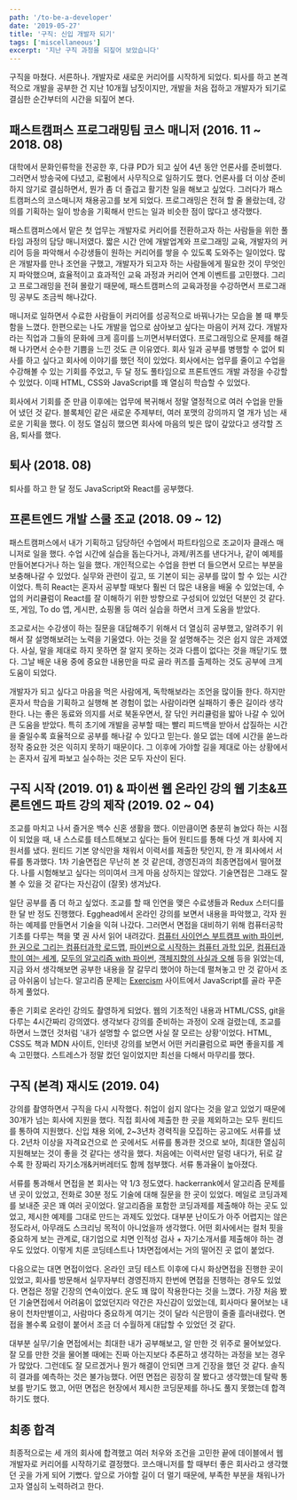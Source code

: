 ```yaml
---
path: '/to-be-a-developer'
date: '2019-05-27'
title: '구직: 신입 개발자 되기'
tags: ['miscellaneous']
excerpt: '지난 구직 과정을 되짚어 보았습니다'
---
```


구직을 마쳤다. 서른하나. 개발자로 새로운 커리어를 시작하게 되었다. 퇴사를 하고 본격적으로 개발을 공부한 건 지난 10개월 남짓이지만, 개발을 처음 접하고 개발자가 되기로 결심한 순간부터의 시간을 되짚어 본다.

## 패스트캠퍼스 프로그래밍팀 코스 매니저 (2016. 11 ~ 2018. 08)

대학에서 문화인류학을 전공한 후, 다큐 PD가 되고 싶어 4년 동안 언론사를 준비했다. 그러면서 방송국에 다녔고, 로펌에서 사무직으로 일하기도 했다. 언론사를 더 이상 준비하지 않기로 결심하면서, 뭔가 좀 더 즐겁고 활기찬 일을 해보고 싶었다. 그러다가 패스트캠퍼스의 코스매니저 채용공고를 보게 되었다. 프로그래밍은 전혀 할 줄 몰랐는데, 강의를 기획하는 일이 방송을 기획해서 만드는 일과 비슷한 점이 많다고 생각했다.

패스트캠퍼스에서 맡은 첫 업무는 개발자로 커리어를 전환하고자 하는 사람들을 위한 풀타임 과정의 담당 매니저였다. 짧은 시간 안에 개발업계와 프로그래밍 교육, 개발자의 커리어 등을 파악해서 수강생들이 원하는 커리어를 쌓을 수 있도록 도와주는 일이었다. 많은 개발자를 만나 조언을 구했고, 개발자가 되고자 하는 사람들에게 필요한 것이 무엇인지 파악했으며, 효율적이고 효과적인 교육 과정과 커리어 연계 이벤트를 고민했다. 그리고 프로그래밍을 전혀 몰랐기 때문에, 패스트캠퍼스의 교육과정을 수강하면서 프로그래밍 공부도 조금씩 해나갔다.

매니저로 일하면서 수료한 사람들이 커리어를 성공적으로 바꿔나가는 모습을 볼 때 뿌듯함을 느꼈다. 한편으로는 나도 개발을 업으로 삼아보고 싶다는 마음이 커져 갔다. 개발자라는 직업과 그들의 문화에 크게 흥미를 느끼면서부터였다. 프로그래밍으로 문제를 해결해 나가면서 순수한 기쁨을 느낀 것도 큰 이유였다. 회사 일과 공부를 병행할 수 없어 퇴사를 하고 싶다고 회사에 이야기를 했던 적이 있었다. 회사에서는 업무를 줄이고 수업을 수강해볼 수 있는 기회를 주었고, 두 달 정도 풀타임으로 프론트엔드 개발 과정을 수강할 수 있었다. 이때 HTML, CSS와 JavaScript를 꽤 열심히 학습할 수 있었다.

회사에서 기회를 준 만큼 이후에는 업무에 복귀해서 정말 열정적으로 여러 수업을 만들어 냈던 것 같다. 블록체인 같은 새로운 주제부터, 여러 포맷의 강의까지 열 개가 넘는 새로운 기획을 했다. 이 정도 열심히 했으면 회사에 마음의 빚은 많이 갚았다고 생각할 즈음, 퇴사를 했다.

## 퇴사 (2018. 08)

퇴사를 하고 한 달 정도 JavaScript와 React를 공부했다.

## 프론트엔드 개발 스쿨 조교 (2018. 09 ~ 12)

패스트캠퍼스에서 내가 기획하고 담당하던 수업에서 파트타임으로 조교이자 클래스 매니저로 일을 했다. 수업 시간에 실습을 돕는다거나, 과제/퀴즈를 낸다거나, 같이 예제를 만들어본다거나 하는 일을 했다. 개인적으로는 수업을 한번 더 들으면서 모르는 부분을 보충해나갈 수 있었다. 실무와 관련이 깊고, 또 기본이 되는 공부를 많이 할 수 있는 시간이었다. 특히 React는 혼자서 공부할 때보다 훨씬 더 많은 내용을 배울 수 있었는데, 수업의 커리큘럼이 React를 잘 이해하기 위한 방향으로 구성되어 있었던 덕분인 것 같다. 또, 게임, To do 앱, 게시판, 쇼핑몰 등 여러 실습을 하면서 크게 도움을 받았다.

조교로서는 수강생이 하는 질문을 대답해주기 위해서 더 열심히 공부했고, 알려주기 위해서 잘 설명해보려는 노력을 기울였다. 아는 것을 잘 설명해주는 것은 쉽지 않은 과제였다. 사실, 말을 제대로 하지 못하면 잘 알지 못하는 것과 다름이 없다는 것을 깨닫기도 했다. 그날 배운 내용 중에 중요한 내용만을 따로 골라 퀴즈를 출제하는 것도 공부에 크게 도움이 되었다.

개발자가 되고 싶다고 마음을 먹은 사람에게, 독학해보라는 조언을 많이들 한다. 하지만 혼자서 학습을 기획하고 실행해 본 경험이 없는 사람이라면 실패하기 좋은 길이라 생각한다. 나는 좋은 동료와 의지를 서로 북돋우면서, 잘 닦인 커리큘럼을 밟아 나갈 수 있어 큰 도움을 받았다. 특히 초기에 개발을 공부할 때는 빨리 피드백을 받아서 삽질하는 시간을 줄일수록 효율적으로 공부를 해나갈 수 있다고 믿는다. 쓸모 없는 데에 시간을 쏟느라 정작 중요한 것은 익히지 못하기 때문이다. 그 이후에 가야할 길을 제대로 아는 상황에서는 혼자서 깊게 파보고 실수하는 것은 모두 자산이 된다.

## 구직 시작 (2019. 01) & 파이썬 웹 온라인 강의 웹 기초&프론트엔드 파트 강의 제작 (2019. 02 ~ 04)

조교를 마치고 나서 즐거운 백수 신혼 생활을 했다. 이만큼이면 충분히 놀았다 하는 시점이 되었을 때, 내 스스로를 테스트해보고 싶다는 들어 원티드를 통해 다섯 개 회사에 지원서를 냈다. 원티드 기본 양식만을 채워서 이력서를 제출한 탓인지, 한 개 회사에서 서류를 통과했다. 1차 기술면접은 무난히 본 것 같은데, 경영진과의 최종면접에서 떨어졌다. 나를 시험해보고 싶다는 의미여서 크게 마음 상하지는 않았다. 기술면접은 그래도 잘 볼 수 있을 것 같다는 자신감이 (잘못) 생겨났다.

일단 공부를 좀 더 하고 싶었다. 조교를 할 때 인연을 맺은 수료생들과 Redux 스터디를 한 달 반 정도 진행했다. Egghead에서 온라인 강의를 보면서 내용을 파악했고, 각자 원하는 예제를 만들면서 기술을 익혀 나갔다. 그러면서 면접을 대비하기 위해 컴퓨터공학 기초를 다루는 책을 몇 권 사서 읽어 내려갔다. [컴퓨터 사이언스 부트캠프 with 파이썬](https://www.aladin.co.kr/shop/wproduct.aspx?ItemId=133683646), [한 권으로 그리는 컴퓨터과학 로드맵](https://www.aladin.co.kr/shop/wproduct.aspx?ItemId=141042179), [파이썬으로 시작하는 컴퓨터 과학 입문](https://www.aladin.co.kr/shop/wproduct.aspx?ItemId=115652866), [컴퓨터과학이 여는 세계](https://www.aladin.co.kr/shop/wproduct.aspx?ItemId=59715228), [모두의 알고리즘 with 파이썬](https://www.aladin.co.kr/shop/wproduct.aspx?ItemId=109273082), [객체지향의 사실과 오해](https://www.aladin.co.kr/shop/wproduct.aspx?ItemId=60550259) 등을 읽었는데, 지금 와서 생각해보면 공부한 내용을 잘 갈무리 했어야 하는데 펼쳐놓고 만 것 같아서 조금 아쉬움이 남는다. 알고리즘 문제는 [Exercism](https://exercism.io/) 사이트에서 JavaScript를 골라 꾸준하게 풀었다.

좋은 기회로 온라인 강의도 촬영하게 되었다. 웹의 기초적인 내용과 HTML/CSS, git을 다루는 4시간짜리 강의였다. 생각보다 강의를 준비하는 과정이 오래 걸렸는데, 조교를 하면서 느꼈던 것처럼 '내가 설명할 수 없으면 사실 잘 모르는 상황'이었다. HTML, CSS도 책과 MDN 사이트, 인터넷 강의를 보면서 어떤 커리큘럼으로 짜면 좋을지를 계속 고민했다. 스트레스가 정말 컸던 일이었지만 최선을 다해서 마무리를 했다.

## 구직 (본격) 재시도 (2019. 04)

강의를 촬영하면서 구직을 다시 시작했다. 취업이 쉽지 않다는 것을 알고 있었기 때문에 30개가 넘는 회사에 지원을 했다. 직접 회사에 제출한 한 곳을 제외하고는 모두 원티드를 통하여 지원했다. 신입 채용 외에, 2~3년차 경력직을 모집하는 공고에도 서류를 냈다. 2년차 이상을 자격요건으로 쓴 곳에서도 서류를 통과한 것으로 보아, 최대한 열심히 지원해보는 것이 좋을 것 같다는 생각을 했다. 처음에는 이력서만 덜렁 내다가, 뒤로 갈수록 한 장짜리 자기소개&커버레터도 함께 첨부했다. 서류 통과율이 높아졌다.

서류를 통과해서 면접을 본 회사는 약 1/3 정도였다. hackerrank에서 알고리즘 문제를 낸 곳이 있었고, 전화로 30분 정도 기술에 대해 질문을 한 곳이 있었다. 메일로 코딩과제를 보내준 곳은 꽤 여러 곳이었다. 알고리즘을 포함한 코딩과제를 제출해야 하는 곳도 있었고, 제시한 예제를 그대로 만드는 과제도 있었다. 대부분 난이도가 아주 어렵지는 않은 정도라서, 아무래도 스크리닝 목적이 아니었을까 생각했다. 어떤 회사에서는 컬처 핏을 중요하게 보는 관계로, 대기업으로 치면 인적성 검사 + 자기소개서를 제출해야 하는 경우도 있었다. 이렇게 치룬 코딩테스트나 1차면접에서는 거의 떨어진 곳 없이 붙었다.

다음으로는 대면 면접이었다. 온라인 코딩 테스트 이후에 다시 화상면접을 진행한 곳이 있었고, 회사를 방문해서 실무자부터 경영진까지 한번에 면접을 진행하는 경우도 있었다. 면접은 정말 긴장의 연속이었다. 운도 꽤 많이 작용한다는 것을 느꼈다. 가장 처음 봤던 기술면접에서 어려움이 없었던지라 약간은 자신감이 있었는데, 회사마다 물어보는 내용이 천차만별이고, 사람마다 중요하게 여기는 것이 달라 식은땀이 줄줄 흘러내렸다. 면접을 볼수록 요령이 붙어서 조금 더 수월하게 대답할 수 있었던 것 같다.

대부분 실무/기술 면접에서는 최대한 내가 공부해보고, 알 만한 것 위주로 물어보았다. 잘 모를 만한 것을 물어볼 때에는 진짜 아는지보다 추론하고 생각하는 과정을 보는 경우가 많았다. 그런데도 잘 모르겠거나 뭔가 해결이 안되면 크게 긴장을 했던 것 같다. 솔직히 결과를 예측하는 것은 불가능했다. 어떤 면접은 굉장히 잘 봤다고 생각했는데 탈락 통보를 받기도 했고, 어떤 면접은 현장에서 제시한 코딩문제를 하나도 풀지 못했는데 합격하기도 했다.

## 최종 합격

최종적으로는 세 개의 회사에 합격했고 여러 처우와 조건을 고민한 끝에 데이블에서 웹 개발자로 커리어를 시작하기로 결정했다. 코스매니저를 할 때부터 좋은 회사라고 생각했던 곳을 가게 되어 기뻤다. 앞으로 가야할 길이 더 멀기 때문에, 부족한 부분을 채워나가고자 열심히 노력하려고 한다.
